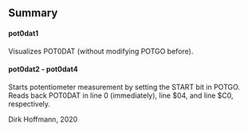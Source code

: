 ## Summary

#### pot0dat1

Visualizes POT0DAT (without modifying POTGO before).

#### pot0dat2 - pot0dat4

Starts potentiometer measurement by setting the START bit in POTGO. Reads back POT0DAT in line 0 (immediately), line $04, and line $C0, respectively.


Dirk Hoffmann, 2020